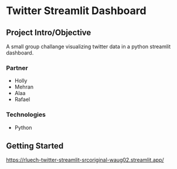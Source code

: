 # Twitter Streamlit Dashboard


## Project Intro/Objective
A small group challange visualizing twitter data in a python streamlit dashboard.

### Partner
* Holly
* Mehran
* Alaa
* Rafael


### Technologies
* Python


## Getting Started
https://rluech-twitter-streamlit-srcoriginal-waug02.streamlit.app/